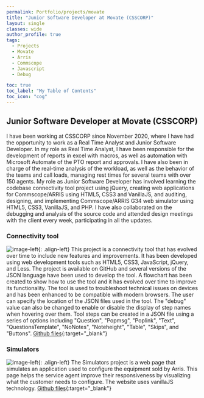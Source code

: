```yaml
---
permalink: Portfolio/projects/movate
title: "Junior Software Developer at Movate (CSSCORP)"
layout: single
classes: wide
author_profile: true
tags:
  - Projects
  - Movate
  - Arris
  - Commscope
  - Javascript
  - Debug

toc: true
toc_label: "My Table of Contents"
toc_icon: "cog"
---
```



## Junior Software Developer at Movate (CSSCORP)

I have been working at CSSCORP since November 2020, where I have had the opportunity to work as a Real Time Analyst and Junior Software Developer. In my role as Real Time Analyst, I have been responsible for the development of reports in excel with macros, as well as automation with Microsoft Automate of the PTO report and approvals. I have also been in charge of the real-time analysis of the workload, as well as the behavior of the teams and call loads, managing rest times for several teams with over 150 agents. My role as Junior Software Developer has involved learning the codebase connectivity tool project using jQuery, creating web applications for Commscope/ARRIS using HTML5, CSS3 and VanillaJS, and auditing, designing, and implementing Commscope/ARRIS G34 web simulator using HTML5, CSS3, VanillaJS, and PHP. I have also collaborated on the debugging and analysis of the source code and attended design meetings with the client every week, participating in all the updates. 


###  Connectivity tool 
![image-left]({{"/assets/images/ConnectivityTool.jpg"|absolute_url}}){: .align-left}
This project is a connectivity tool that has evolved over time to include new features and improvements. It has been developed using web development tools such as HTML5, CSS3, JavaScript, jQuery, and Less. The project is available on GitHub and several versions of the JSON language have been used to develop the tool. A flowchart has been created to show how to use the tool and it has evolved over time to improve its functionality. The tool is used to troubleshoot technical issues on devices and has been enhanced to be compatible with modern browsers. The user can specify the location of the JSON files used in the tool. The "debug" value can also be changed to enable or disable the display of step names when hovering over them. Tool steps can be created in a JSON file using a series of options including "Question", "Popmsg", "Poplink", "Text", "QuestionsTemplate", "NoNotes", "Noteheight", "Table", "Skips", and "Buttons".
[Github files](https://github.com/miguelfernandez2022){:target="_blank"}

### Simulators 
![image-left]({{"/assets/images/Simulators.jpg"|absolute_url}}){: .align-left}
The Simulators project is a web page that simulates an application used to configure the equipment sold by Arris. This page helps the service agent improve their responsiveness by visualizing what the customer needs to configure.
The website uses vanillaJS technology.
[Github files](https://github.com/miguelfernandez2022){:target="_blank"}